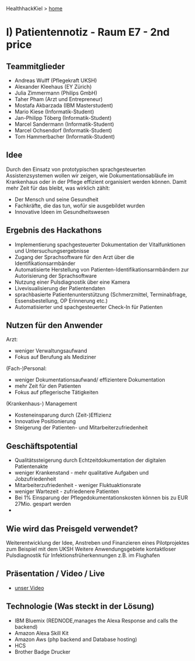 HealthhackKiel > [home](https://git.ng.bluemix.net/bluehc/Healthcare-Hackathon-Kiel2017/wikis/home)

# I) Patientennotiz - Raum E7 - 2nd price

## Teammitglieder

* Andreas Wulff (Pflegekraft UKSH)
* Alexander Kleehaus (EY Zürich)
* Julia Zimmermann (Philips GmbH)
* Taher Pham (Arzt und Entrepreneur)
* Mostafa Akbarzada (IBM Masterstudent)
* Mario Kiese (Informatik-Student)
* Jan-Philipp Töberg (Informatik-Student)
* Marcel Sandermann (Informatik-Student)
* Marcel Ochsendorf (Informatik-Student)
* Tom Hammerbacher (Informatik-Student)

## Idee

Durch den Einsatz von prototypischen sprachgesteuerten Assistenzsystemen wollen wir zeigen, wie Dokumentationsabläufe im Krankenhaus oder in der Pflege effizient organisiert werden können. Damit mehr Zeit für das bleibt, was wirklich zählt:
* Der Mensch und seine Gesundheit
* Fachkräfte, die das tun, wofür sie ausgebildet wurden
* Innovative Ideen im Gesundheitswesen

## Ergebnis des Hackathons

* Implementierung spachgesteuerter Dokumentation der Vitalfunktionen und Untersuchungsergebnisse
* Zugang der Sprachsoftware für den Arzt über die Identifikationsarmbänder
* Automatisierte Herstellung von Patienten-Identifikationsarmbändern zur Autorisierung der Sprachsoftware
* Nutzung einer Pulsdiagnostik über eine Kamera
* Livevisualisierung der Patientendaten
* sprachbasierte Patientenunterstützung (Schmerzmittel, Terminabfrage, Essensbestellung, OP Erinnerung etc.)
* Automatisierter und spachgesteuerter Check-In für Patienten

## Nutzen für den Anwender

Arzt: 
* weniger Verwaltungsaufwand
* Fokus auf Berufung als Mediziner

(Fach-)Personal:
* weniger Dokumentationsaufwand/ effizientere Dokumentation
* mehr Zeit für den Patienten
* Fokus auf pflegerische Tätigkeiten

(Krankenhaus-) Management
* Kosteneinsparung durch (Zeit-)Effizienz
* Innovative Positionierung
* Steigerung der Patienten- und Mitarbeiterzufriedenheit

## Geschäftspotential
* Qualitätssteigerung durch Echtzeitdokumentation der digitalen Patientenakte
* weniger Krankenstand - mehr qualitative Aufgaben und Jobzufriedenheit
* Mitarbeiterzufriedenheit - weniger Fluktuaktionsrate
* weniger Wartezeit - zufriedenere Patienten
* Bei 1% Einsparung der Pflegedokumentationskosten können bis zu EUR 27Mio. gespart werden
* 

## Wie wird das Preisgeld verwendet?
Weiterentwicklung der Idee, Anstreben und Finanzieren eines Pilotprojektes zum Beispiel mit dem UKSH 
Weitere Anwendungsgebiete kontaktloser Pulsdiagnostik für Infektionsfrüherkennungen z.B. im Flughafen

## Präsentation / Video / Live
* [unser Video](https://www.dropbox.com/s/9rsnlpo7iwjyhxl/patientennotiz_prozessablauf.mp4?dl=0)


## Technologie (Was steckt in der Lösung)
* IBM Bluemix (REDNODE,manages the Alexa Response and calls the backend)
* Amazon Alexa Skill Kit
* Amazon Aws (php backend and Database hosting)
* HCS
* Brother Badge Drucker

